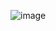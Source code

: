 ![image](https://github.com/inglepriyanka148867/Index/assets/152428133/b20dadb1-1af9-4332-a052-3a93828ad28e)
